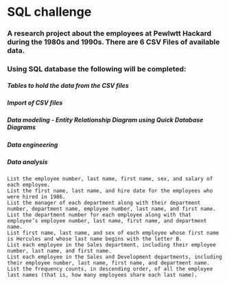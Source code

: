 # SQL challenge
### A research project about the employees at Pewlwtt Hackard during the 1980s and 1990s. There are 6 CSV Files of available data.
### Using SQL database the following will be completed:

  #####  Tables to hold the data from the CSV files
  ##### Import of CSV files
  #####  Data modeling - Entity Relationship Diagram using Quick Database Diagrams
  #####  Data engineering
  #####  Data analysis
    List the employee number, last name, first name, sex, and salary of each employee.
    List the first name, last name, and hire date for the employees who were hired in 1986.
    List the manager of each department along with their department number, department name, employee number, last name, and first name.
    List the department number for each employee along with that employee’s employee number, last name, first name, and department name.
    List first name, last name, and sex of each employee whose first name is Hercules and whose last name begins with the letter B.
    List each employee in the Sales department, including their employee number, last name, and first name.
    List each employee in the Sales and Development departments, including their employee number, last name, first name, and department name.
    List the frequency counts, in descending order, of all the employee last names (that is, how many employees share each last name).
